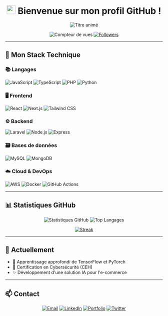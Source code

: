 <h1 align="center">
  <img src="https://media.giphy.com/media/hvRJCLFzcasrR4ia7z/giphy.gif" width="28">
  Bienvenue sur mon profil GitHub !
</h1>

<p align="center">
  <img src="https://readme-typing-svg.herokuapp.com?font=Fira+Code&pause=1000&color=22D3EE&center=true&vCenter=true&width=435&lines=Développeur+Full-Stack;Spécialiste+Cloud;Futur+Expert+IA;Cybersécurité+Enthousiaste" alt="Titre animé" />
</p>

<div align="center">
  <img src="https://komarev.com/ghpvc/?username=aymanecloclo&label=Profile+Views&color=0e75b6&style=flat" alt="Compteur de vues" />
  <a href="https://github.com/aymanecloclo?tab=followers">
    <img src="https://img.shields.io/github/followers/aymanecloclo?label=Followers&style=social" alt="Followers" />
  </a>
</div>

---

## 🧰 Mon Stack Technique

### 📚 Langages
![JavaScript](https://img.shields.io/badge/-JavaScript-F7DF1E?logo=javascript&logoColor=black)
![TypeScript](https://img.shields.io/badge/-TypeScript-3178C6?logo=typescript&logoColor=white)
![PHP](https://img.shields.io/badge/-PHP-777BB4?logo=php&logoColor=white)
![Python](https://img.shields.io/badge/-Python-3776AB?logo=python&logoColor=white)

### 🖥 Frontend
![React](https://img.shields.io/badge/-React-61DAFB?logo=react&logoColor=black)
![Next.js](https://img.shields.io/badge/-Next.js-000000?logo=next.js&logoColor=white)
![Tailwind CSS](https://img.shields.io/badge/-Tailwind_CSS-38B2AC?logo=tailwind-css&logoColor=white)

### ⚙️ Backend
![Laravel](https://img.shields.io/badge/-Laravel-FF2D20?logo=laravel&logoColor=white)
![Node.js](https://img.shields.io/badge/-Node.js-339933?logo=node.js&logoColor=white)
![Express](https://img.shields.io/badge/-Express-000000?logo=express&logoColor=white)

### 🗃 Bases de données
![MySQL](https://img.shields.io/badge/-MySQL-4479A1?logo=mysql&logoColor=white)
![MongoDB](https://img.shields.io/badge/-MongoDB-47A248?logo=mongodb&logoColor=white)

### ☁️ Cloud & DevOps
![AWS](https://img.shields.io/badge/-AWS-232F3E?logo=amazon-aws&logoColor=white)
![Docker](https://img.shields.io/badge/-Docker-2496ED?logo=docker&logoColor=white)
![GitHub Actions](https://img.shields.io/badge/-GitHub_Actions-2088FF?logo=github-actions&logoColor=white)

---


## 📊 Statistiques GitHub

<div align="center">
  
![Statistiques GitHub](https://github-readme-stats.vercel.app/api?username=aymanecloclo&show_icons=true&theme=radical&hide_border=true)
![Top Langages](https://github-readme-stats.vercel.app/api/top-langs/?username=aymanecloclo&layout=compact&theme=radical&hide_border=true)

[![Streak](https://streak-stats.demolab.com/?user=aymanecloclo&theme=radical&hide_border=true)](https://git.io/streak-stats)

</div>

---

## 🌱 Actuellement

- 🧠 Apprentissage approfondi de TensorFlow et PyTorch
- 🔐 Certification en Cybersécurité (CEH)
- ✨ Développement d'une solution IA pour l'e-commerce

---

## 📫 Contact

<div align="center">
  
[![Email](https://img.shields.io/badge/-Email-D14836?style=for-the-badge&logo=gmail&logoColor=white)](mailto:aymane.rachid.web@gmail.com)
[![LinkedIn](https://img.shields.io/badge/-LinkedIn-0077B5?style=for-the-badge&logo=linkedin&logoColor=white)](https://www.linkedin.com/in/aymanerachid-106700317/)
[![Portfolio](https://img.shields.io/badge/-Portfolio-4285F4?style=for-the-badge&logo=google-chrome&logoColor=white)](https://aymanecloclo.github.io/Portfolio)
[![Twitter](https://img.shields.io/badge/-Twitter-1DA1F2?style=for-the-badge&logo=twitter&logoColor=white)](https://twitter.com/aymanecloclo)

</div>


